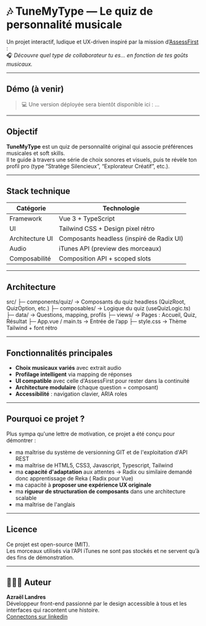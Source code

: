 # 🎶 TuneMyType — Le quiz de personnalité musicale

Un projet interactif, ludique et UX-driven inspiré par la mission d’[AssessFirst](https://www.assessfirst.com) :  
🎧 _Découvre quel type de collaborateur tu es… en fonction de tes goûts musicaux._

---

## Démo (à venir)

> 💻 Une version déployée sera bientôt disponible ici : ...

---

## Objectif

**TuneMyType** est un quiz de personnalité original qui associe préférences musicales et soft skills.  
Il te guide à travers une série de choix sonores et visuels, puis te révèle ton profil pro (type “Stratège Silencieux”, “Explorateur Créatif”, etc.).

---

## Stack technique

| Catégorie       | Technologie                               |
| --------------- | ----------------------------------------- |
| Framework       | Vue 3 + TypeScript                        |
| UI              | Tailwind CSS + Design pixel rétro         |
| Architecture UI | Composants headless (inspiré de Radix UI) |
| Audio           | iTunes API (preview des morceaux)         |
| Composabilité   | Composition API + scoped slots            |

---

## Architecture

src/
├─ components/quiz/ → Composants du quiz headless (QuizRoot, QuizOption, etc.)
├─ composables/ → Logique du quiz (useQuizLogic.ts)
├─ data/ → Questions, mapping, profils
├─ views/ → Pages : Accueil, Quiz, Résultat
├─ App.vue / main.ts → Entrée de l’app
├─ style.css → Thème Tailwind + font rétro

---

## Fonctionnalités principales

- **Choix musicaux variés** avec extrait audio
- **Profilage intelligent** via mapping de réponses
- **UI compatible** avec celle d'AssessFirst pour rester dans la continuité
- **Architecture modulaire** (chaque question = composant)
- **Accessibilité** : navigation clavier, ARIA roles

---

## Pourquoi ce projet ?

Plus sympa qu'une lettre de motivation, ce projet a été conçu pour démontrer :

- ma maîtrise du système de versionning GIT et de l'exploitation d'API REST
- ma maîtrise de HTML5, CSS3, Javascript, Typescript, Tailwind
- ma **capacité d'adaptation** aux attentes -> Radix ou similaire demandé donc apprentissage de Reka ( Radix pour Vue)
- ma capacité à **proposer une expérience UX originale**
- ma **rigueur de structuration de composants** dans une architecture scalable
- ma maîtrise de l'anglais

---

## Licence

Ce projet est open-source (MIT).  
Les morceaux utilisés via l’API iTunes ne sont pas stockés et ne servent qu’à des fins de démonstration.

---

## 👨🏿‍💻 Auteur

**Azraël Landres**  
Développeur front-end passionné par le design accessible à tous et les interfaces qui racontent une histoire.  
[Connectons sur linkedin](https://linkedin.com/in/azraellandres)
